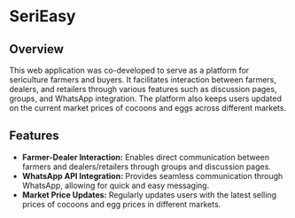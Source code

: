 # SeriEasy

## Overview
This web application was co-developed to serve as a platform for sericulture farmers and buyers. It facilitates interaction between farmers, dealers, and retailers through various features such as discussion pages, groups, and WhatsApp integration. The platform also keeps users updated on the current market prices of cocoons and eggs across different markets.

## Features
- **Farmer-Dealer Interaction:** Enables direct communication between farmers and dealers/retailers through groups and discussion pages.
- **WhatsApp API Integration:** Provides seamless communication through WhatsApp, allowing for quick and easy messaging.
- **Market Price Updates:** Regularly updates users with the latest selling prices of cocoons and egg prices in different markets.


 
 
